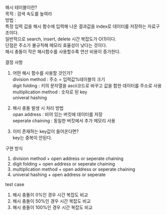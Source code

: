 해시 테이블이란?<BR>
목적 : 검색 속도를 높여라<br>
방법 : <br>
특정 입력 값을 해시 함수에 입력해 나온 결과값을 index로 데이터를 저장하는 자료구조이다.<BR>
일반적으로 search, insert, delete 시간 복잡도가 O(1)이다.<BR>
단점은 주소가 불규칙해 메모리 효율성이 낮다는 것이다.<BR>
해시 충돌이 작은 해시함수를 사용할수록 연산 비용이 증가한다.<BR>


결정 사항<BR>
1. 어떤 해시 함수를 사용할 것인가?<BR>
    division method : 주소 = 입력값%테이블의 크기<BR> 
    digit folding : 키의 문자열을 ascii코드로 바꾸고 값을 함한 데이터를 주소로 사용<BR>
    multiplication method : 숫자로 된 key<BR>
    univeral hashing<BR>

2. 해시 충돌 발생 시 처리 방법<BR>
    opan address : 비어 있는 버킷에 데이터를 저장<BR>
    seperate chaining : 동일한 버킷에서 추가 메모리 사용<BR>

3. 이미 존재하는 key값이 들어온다면?<br>
    key는 중복이 안된다.

구현 방식<BR>
1. division method + open address or seperate chaining
2. digit folding + open address or seperate chaining
3. multiplication method + open address or seperate chaining
4. univeral hashing + open address or seperate 

test case<BR>
1. 해시 충돌이 0%인 경우 시간 복잡도 비교
2. 해시 충돌이 50%인 경우 시간 복잡도 비교
3. 해시 충돌이 100%인 경우 시간 복잡도 비교